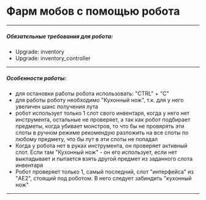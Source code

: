 # Фарм мобов с помощью робота

---
##### Обязательные требования для робота:
- Upgrade: inventory
- Upgrade: inventory_controller

---
##### Особенности работы:
- для остановки работы робота использовать: "CTRL" + "C"
- для работы роботу необходимо "Кухонный нож", т.к. для у него увеличен шанс получения лута
- робот использует только 1 слот свого инвентаря, когда у него нет инструмента, остальные не проверяет, а так как робот подбирает предметы, когда убивает монстров, то что бы не провярять эти слоты в ручном режиме рекомендую разложить на все слоты по любому предмету, что бы лут в эти слоты не попадал
- Когда у робота нет в руках инструмента, он проверяет активный слот. Если там "Кухонный нож" - он его использует, если нет выкладывает и пытается взять другой предмет из заданного слота инвентаря
- Робот проверяет только 1, самый последний, слот "интерфейса" из "AE2", стоящий под роботом. В него следует забиндить "кухонный нож"

---
